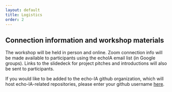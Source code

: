 ```yaml
---
layout: default
title: Logistics
order: 2
---
```


## Connection information and workshop materials

The workshop will be held in person and online. Zoom connection info will be made available to participants using the echoIA email list (in Google groups). Links to the slidedeck for project pitches and introductions will also be sent to participants.

If you would like to be added to the echo-IA github organization, which will host echo-IA-related repositories, please enter your github username [here](https://forms.gle/i44GjtfSNJ7YUWjK6).
